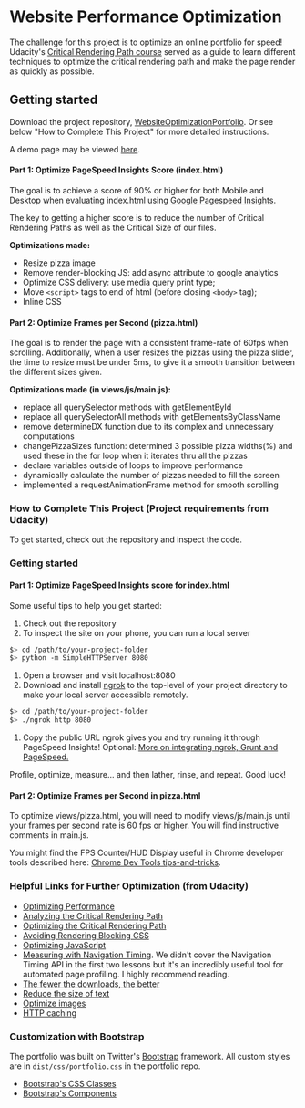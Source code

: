 # Website Performance Optimization

The challenge for this project is to optimize an online portfolio for speed! Udacity's [Critical Rendering Path course](https://www.udacity.com/course/ud884) served as a guide to learn different techniques to optimize the critical rendering path and make the page render as quickly as possible.

## Getting started
Download the project repository, [WebsiteOptimizationPortfolio](https://github.com/alexsales/frontend-nanodegree-web-performance-optimization/ "GitHub project repository"). Or see below "How to Complete This Project" for more detailed instructions.

A demo page may be viewed [here](https://jennikins813.github.io/WebsiteOptimizationPortfolio/).

#### Part 1: Optimize PageSpeed Insights Score (index.html)

The goal is to achieve a score of 90% or higher for both Mobile and Desktop when evaluating index.html using [Google Pagespeed Insights](https://developers.google.com/speed/pagespeed/insights/).

The key to getting a higher score is to reduce the number of Critical Rendering Paths as well as the Critical Size of our files.

**Optimizations made:**
* Resize pizza image
* Remove render-blocking JS: add async attribute to google analytics
* Optimize CSS delivery: use media query print type;
* Move `<script>` tags to end of html (before closing `<body>` tag);
* Inline CSS

#### Part 2: Optimize Frames per Second (pizza.html)

The goal is to render the page with a consistent frame-rate of 60fps when scrolling. Additionally, when a user resizes the pizzas using the pizza slider, the time to resize must be under 5ms, to give it a smooth transition between the different sizes given.

**Optimizations made (in views/js/main.js):**
* replace all querySelector methods with getElementById
* replace all querySelectorAll methods with getElementsByClassName
* remove determineDX function due to its complex and unnecessary computations
* changePizzaSizes function: determined 3 possible pizza widths(%) and used these in the for loop when it iterates thru all the pizzas
* declare variables outside of loops to improve performance
* dynamically calculate the number of pizzas needed to fill the screen
* implemented a requestAnimationFrame method for smooth scrolling


### How to Complete This Project (Project requirements from Udacity)

To get started, check out the repository and inspect the code.

### Getting started

#### Part 1: Optimize PageSpeed Insights score for index.html

Some useful tips to help you get started:

1. Check out the repository
1. To inspect the site on your phone, you can run a local server

  ```bash
  $> cd /path/to/your-project-folder
  $> python -m SimpleHTTPServer 8080
  ```

1. Open a browser and visit localhost:8080
1. Download and install [ngrok](https://ngrok.com/) to the top-level of your project directory to make your local server accessible remotely.

  ``` bash
  $> cd /path/to/your-project-folder
  $> ./ngrok http 8080
  ```

1. Copy the public URL ngrok gives you and try running it through PageSpeed Insights! Optional: [More on integrating ngrok, Grunt and PageSpeed.](http://www.jamescryer.com/2014/06/12/grunt-pagespeed-and-ngrok-locally-testing/)

Profile, optimize, measure... and then lather, rinse, and repeat. Good luck!

#### Part 2: Optimize Frames per Second in pizza.html

To optimize views/pizza.html, you will need to modify views/js/main.js until your frames per second rate is 60 fps or higher. You will find instructive comments in main.js. 

You might find the FPS Counter/HUD Display useful in Chrome developer tools described here: [Chrome Dev Tools tips-and-tricks](https://developer.chrome.com/devtools/docs/tips-and-tricks).

### Helpful Links for Further Optimization (from Udacity)
* [Optimizing Performance](https://developers.google.com/web/fundamentals/performance/ "web performance")
* [Analyzing the Critical Rendering Path](https://developers.google.com/web/fundamentals/performance/critical-rendering-path/analyzing-crp.html "analyzing crp")
* [Optimizing the Critical Rendering Path](https://developers.google.com/web/fundamentals/performance/critical-rendering-path/optimizing-critical-rendering-path.html "optimize the crp!")
* [Avoiding Rendering Blocking CSS](https://developers.google.com/web/fundamentals/performance/critical-rendering-path/render-blocking-css.html "render blocking css")
* [Optimizing JavaScript](https://developers.google.com/web/fundamentals/performance/critical-rendering-path/adding-interactivity-with-javascript.html "javascript")
* [Measuring with Navigation Timing](https://developers.google.com/web/fundamentals/performance/critical-rendering-path/measure-crp.html "nav timing api"). We didn't cover the Navigation Timing API in the first two lessons but it's an incredibly useful tool for automated page profiling. I highly recommend reading.
* [The fewer the downloads, the better](https://developers.google.com/web/fundamentals/performance/optimizing-content-efficiency/eliminate-downloads.html)
* [Reduce the size of text](https://developers.google.com/web/fundamentals/performance/optimizing-content-efficiency/optimize-encoding-and-transfer.html)
* [Optimize images](https://developers.google.com/web/fundamentals/performance/optimizing-content-efficiency/image-optimization.html)
* [HTTP caching](https://developers.google.com/web/fundamentals/performance/optimizing-content-efficiency/http-caching.html)

### Customization with Bootstrap
The portfolio was built on Twitter's [Bootstrap](http://getbootstrap.com/) framework. All custom styles are in `dist/css/portfolio.css` in the portfolio repo.

* [Bootstrap's CSS Classes](http://getbootstrap.com/css/)
* [Bootstrap's Components](http://getbootstrap.com/components/)



